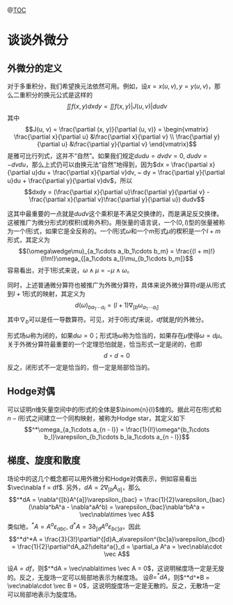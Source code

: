 @[TOC](谈谈外微分)

# 谈谈外微分

## 外微分的定义
对于多重积分，我们希望换元法依然可用。例如，设$x = x(u, v), y = y(u, v)$，那么二重积分的换元公式是这样的
$$\iint f(x, y) dxdy = \iint f(x, y) |J(u, v)| dudv$$
其中
$$J(u, v) = \frac{\partial (x, y)}{\partial (u, v)} = \begin{vmatrix}
\frac{\partial x}{\partial u} &\frac{\partial x}{\partial v} \\
\frac{\partial y}{\partial u} &\frac{\partial y}{\partial v}
\end{vmatrix}$$
是雅可比行列式，这并不“自然”。如果我们规定$dudu = dvdv = 0, ~ dudv = -dvdu$，那么上式仍可以由换元法“自然”地得到，因为$dx = \frac{\partial x}{\partial u}du + \frac{\partial x}{\partial v}dv, ~ dy = \frac{\partial y}{\partial u}du + \frac{\partial y}{\partial v}dv$，所以
$$dxdy = (\frac{\partial x}{\partial u}\frac{\partial y}{\partial v} - \frac{\partial x}{\partial v}\frac{\partial y}{\partial u}) dudv$$

这其中最重要的一点就是$dudv$这个乘积是不满足交换律的，而是满足反交换律。这被推广为微分形式的楔积(或称外积)。用张量的语言说，一个$(0, l)$型的张量被称为一个$l$形式，如果它是全反称的。一个$l$形式$\omega$和一个$m$形式$\mu$的楔积是一个$l + m$形式，其定义为
$$(\omega\wedge\mu)_{a_1\cdots a_lb_1\cdots b_m} = \frac{(l + m)!}{l!m!}\omega_{[a_1\cdots a_l}\mu_{b_1\cdots b_m]}$$
容易看出，对于$1$形式来说，$\omega\wedge\mu = -\mu\wedge\omega$。

同时，上述普通微分算符也被推广为外微分算符，具体来说外微分算符$d$是从$l$形式到$l + 1$形式的映射，其定义为
$$d(\omega)_{ba_1\cdots a_l} = (l + 1)\nabla_{[b}\omega_{a_1\cdots a_l]}$$
其中$\nabla_b$可以是任一导数算符。可见，对于$0$形式$f$来说，$df$就是$f$的外微分。

形式场$\omega$称为闭的，如果$d\omega = 0$；形式场$\omega$称为恰当的，如果存在$\mu$使得$\omega = d\mu$。关于外微分算符最重要的一个定理恐怕就是，恰当形式一定是闭的，也即
$$d\circ d = 0$$
反之，闭形式不一定是恰当的，但一定是局部恰当的。

## Hodge对偶
可以证明$n$维矢量空间中的$l$形式的全体是$\binom{n}{l}$维的。据此可在$l$形式和$n - l$形式之间建立一个同构映射，被称为Hodge star，其定义如下
$$^*\omega_{a_1\cdots a_{n - l}} = \frac{1}{l!}\omega^{b_1\cdots b_l}\varepsilon_{b_1\cdots b_la_1\cdots a_{n - l}}$$

## 梯度、旋度和散度
场论中的这几个概念都可以用外微分和Hodge对偶表示，例如容易看出$\vec\nabla f = df$. 另外，$dA = 2\nabla_{[b}A_{a]}$，那么
$$^*dA = \nabla^{[b}A^{a]}\varepsilon_{bac} = \frac{1}{2}\varepsilon_{bac}(\nabla^bA^a - \nabla^aA^b) = \varepsilon_{bac}\nabla^bA^a = \vec\nabla\times \vec A$$
类似地，$^*A = A^a\varepsilon_{abc}, ~ d^*A = 3\partial_{[d}A^a\varepsilon_{bc]a}$，因此
$$^*d^*A = \frac{3}{3!}\partial^{[d}A_a\varepsilon^{bc]a}\varepsilon_{bcd} = \frac{1}{2}\partial^dA_a2!\delta^a{}_d = \partial_a A^a = \vec\nabla\cdot \vec A$$

设$A = df$，则$^*dA = \vec\nabla\times \vec A = 0$，这说明梯度场一定是无旋的。反之，无旋场一定可以局部地表示为梯度场。
设$B = ^*dA$，则$^*d^*B = \vec\nabla\cdot \vec B = 0$，这说明旋度场一定是无散的。反之，无散场一定可以局部地表示为旋度场。

